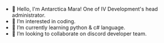 - 👋 Hello, I'm Antarctica Mara! One of IV Development's head administrator.
- 👀 I’m interested in coding.
- 🌱 I’m currently learning python & c# language.
- 💞️ I’m looking to collaborate on discord developer team.

<!---
automatedmara/automatedmara is a ✨ special ✨ repository because its `README.md` (this file) appears on your GitHub profile.
You can click the Preview link to take a look at your changes.
--->
